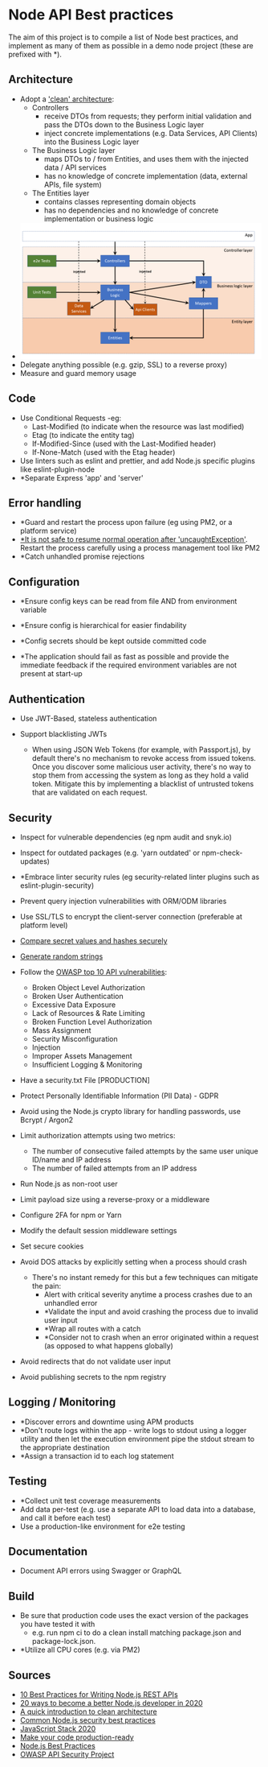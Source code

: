 # Node API Best practices

The aim of this project is to compile a list of Node best practices, and implement as many of them as possible in a demo node project (these are prefixed with *).



## Architecture

- Adopt a ['clean' architecture](https://www.freecodecamp.org/news/a-quick-introduction-to-clean-architecture-990c014448d2/):
  - Controllers 
    - receive DTOs from requests; they perform initial validation and pass the DTOs down to the Business Logic layer
    - inject concrete implementations (e.g. Data Services, API Clients) into the Business Logic layer
  - The Business Logic layer 
    - maps DTOs to / from Entities, and uses them with the injected data / API services
    - has no knowledge of concrete implementation (data, external APIs, file system)
  - The Entities layer
    - contains classes representing domain objects
    - has no dependencies and no knowledge of concrete implementation or business logic
- !['](https://github.com/ireoostacchini/demo20.api.node/blob/master/docs/demo20.node.api.png)
- Delegate anything possible (e.g. gzip, SSL) to a reverse proxy)
- Measure and guard memory usage



## Code

- Use Conditional Requests -eg:
  - Last-Modified (to indicate when the resource was last modified)
  - Etag (to indicate the entity tag)
  - If-Modified-Since (used with the Last-Modified header)
  - If-None-Match (used with the Etag header)
- Use linters such as eslint and prettier, and add Node.js specific plugins like eslint-plugin-node
- *Separate Express 'app' and 'server'



## Error handling

- *Guard and restart the process upon failure (eg using PM2, or a platform service)
- [*It is not safe to resume normal operation after 'uncaughtException'](https://nodejs.org/api/process.html#process_warning_using_uncaughtexception_correctly). Restart the process carefully using a process management tool like PM2
- *Catch unhandled promise rejections



## Configuration

- *Ensure config keys can be read from file AND from environment variable

- *Ensure config is hierarchical for easier findability

- *Config secrets should be kept outside committed code

- *The application should fail as fast as possible and provide the immediate feedback if the required environment variables are not present at start-up



## Authentication

- Use JWT-Based, stateless authentication

- Support blacklisting JWTs
  - When using JSON Web Tokens (for example, with Passport.js), by default there's no mechanism to revoke access from issued tokens. Once you discover some malicious user activity, there's no way to stop them from accessing the system as long as they hold a valid token. Mitigate this by implementing a blacklist of untrusted tokens that are validated on each request.



## Security

- Inspect for vulnerable dependencies (eg npm audit and snyk.io)

- Inspect for outdated packages (e.g. 'yarn outdated' or npm-check-updates)

- *Embrace linter security rules (eg security-related linter plugins such as eslint-plugin-security)

- Prevent query injection vulnerabilities with ORM/ODM libraries

- Use SSL/TLS to encrypt the client-server connection (preferable at platform level)

- [Compare secret values and hashes securely](https://stackoverflow.com/questions/31095905/whats-the-difference-between-a-secure-compare-and-a-simple) 
- [Generate random strings](https://futurestud.io/tutorials/generate-a-random-string-in-node-js-or-javascript)
- Follow the [OWASP top 10 API vulnerabilities](https://owasp.org/www-project-api-security/):

  - Broken Object Level Authorization
  - Broken User Authentication
  - Excessive Data Exposure
  - Lack of Resources & Rate Limiting
  - Broken Function Level Authorization
  - Mass Assignment
  - Security Misconfiguration
  - Injection
  - Improper Assets Management
  - Insufficient Logging & Monitoring

- Have a security.txt File [PRODUCTION]

- Protect Personally Identifiable Information (PII Data) - GDPR

- Avoid using the Node.js crypto library for handling passwords, use Bcrypt /  Argon2

- Limit authorization attempts using two metrics:
  - The number of consecutive failed attempts by the same user unique ID/name and IP address
  - The number of failed attempts from an IP address

- Run Node.js as non-root user

- Limit payload size using a reverse-proxy or a middleware

- Configure 2FA for npm or Yarn

- Modify the default session middleware settings

- Set secure cookies

- Avoid DOS attacks by explicitly setting when a process should crash
  - There's no instant remedy for this but a few techniques can mitigate the pain:
    - Alert with critical severity anytime a process crashes due to an unhandled error
    - *Validate the input and avoid crashing the process due to invalid user input
    - *Wrap all routes with a catch
    - *Consider not to crash when an error originated within a request (as opposed to what happens globally)

- Avoid redirects that do not validate user input

- Avoid publishing secrets to the npm registry



## Logging / Monitoring

- *Discover errors and downtime using APM products
- *Don't route logs within the app - write logs to stdout using a logger utility and then let the execution environment pipe the stdout stream to the appropriate destination
- *Assign a transaction id to each log statement



## Testing

- *Collect unit test coverage measurements
- Add data per-test (e.g. use a separate API to load data into a database, and call it before each test)
- Use a production-like environment for e2e testing



## Documentation

- Document API errors using Swagger or GraphQL



## Build

- Be sure that production code uses the exact version of the packages you have tested it with
  - e.g. run npm ci to do a clean install matching package.json and package-lock.json.
- *Utilize all CPU cores (e.g. via PM2)



## Sources

- [10 Best Practices for Writing Node.js REST APIs](https://blog.risingstack.com/10-best-practices-for-writing-node-js-rest-apis/)
- [20 ways to become a better Node.js developer in 2020](https://medium.com/@me_37286/20-ways-to-become-a-better-node-js-developer-in-2020-d6bd73fcf424)
- [A quick introduction to clean architecture](https://www.freecodecamp.org/news/a-quick-introduction-to-clean-architecture-990c014448d2/)
- [Common Node.js security best practices](https://github.com/goldbergyoni/nodebestpractices/blob/master/sections/security/commonsecuritybestpractices.md)
- [JavaScript Stack 2020](https://gregberge.com/blog/javascript-stack-2020)
- [Make your code production-ready](https://github.com/goldbergyoni/nodebestpractices/blob/master/sections/production/productioncode.md)
- [Node.js Best Practices](https://github.com/goldbergyoni/nodebestpractices)
- [OWASP API Security Project](https://owasp.org/www-project-api-security/)



